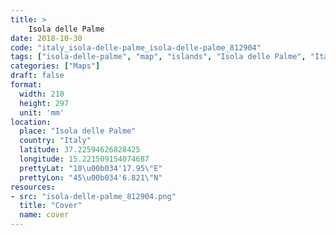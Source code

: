 ```yaml
---
title: > 
    Isola delle Palme
date: 2018-10-30
code: "italy_isola-delle-palme_isola-delle-palme_812904"
tags: ["isola-delle-palme", "map", "islands", "Isola delle Palme", "Italy"]
categories: ["Maps"]
draft: false
format:
  width: 210
  height: 297
  unit: 'mm'
location:
  place: "Isola delle Palme"
  country: "Italy"
  latitude: 37.22594626828425
  longitude: 15.221509154074687
  prettyLat: "10\u00b034'17.95\"E"
  prettyLon: "45\u00b034'6.821\"N"
resources:
- src: "isola-delle-palme_812904.png"
  title: "Cover"
  name: cover
---
```

